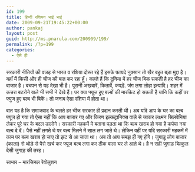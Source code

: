```yaml
---
id: 199
title: हिन्दी रशियन भाई भाई
date: 2009-09-21T19:45:22+00:00
author: pankaj
layout: post
guid: http://ms.pnarula.com/200909/199/
permalink: /?p=199
categories:
  - ऐसे ही
---
```

सरकारी नीतियों की वजह से भारत व रशिया दोस्त रहे हैं इसके फायदे नुक्सान तो खैर बहुत बड़ा मुद्दा है। यहाँ मैं किसी और ही चीज की बात कर रहा हूँ। कहते हैं कि दुनिया में हर चीज बिक सकती है हर चीज का बाजार है। बचपन से यह देखा भी है। पूरानी अखबारें, किताबें, कपड़ें. जंग लगा लोहा इत्यादि। शहर में कचरा बटरोने वाले भी सभी ने देखे हैं। पर क्या फ्यूज हुए बल्बों की मारकिट हो सकती है यानि कि कहीं पर फ्युज हुए बल्ब भी बिकें। तो जनाब ऐसा रशिया में होता था।

बात यह है कि समाजवाद के चलते हर चीज सरकार ही प्रदान करती थी। अब यदि आप के घर का बल्ब फ्यूज हो गया तो ऐसा नहीं कि आप बाजार गए और किरण इल्कट्रानिक्स वाले से जाकर लक्ष्मन सिलवेनिया लेकर पूरे घर के बदल डालोगे। सरकारी महकमें मे बताना पड़ता था कि बल्ब खराब हो गया है कर्पया नया बल्ब दे दें। पैसे नहीं लगते थे पर बल्ब मिलने में साल लग जाते थे। लेकिन वहीं पर यदि सरकारी महकमें में काम पर बल्ब खराब हो जाए तो झट से आ जाता था। अब तो आप समझ ही गए होंगे। जुगाड़ू लोग बाजार (काला) से थोड़े से पैसे खर्च कर फ्यूज बल्ब लगा कर ठीक वाला घर ले आते थे। है न सही जुगाड़ बिल्कुल देसी जुगाड़ की तरह।

साभार – मारजिनल रेवोलुशन
